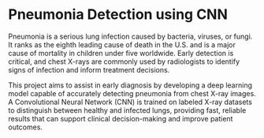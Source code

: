 # Pneumonia Detection using CNN

Pneumonia is a serious lung infection caused by bacteria, viruses, or fungi. It ranks as the eighth leading cause of death in the U.S. and is a major cause of mortality in children under five worldwide. Early detection is critical, and chest X-rays are commonly used by radiologists to identify signs of infection and inform treatment decisions.

This project aims to assist in early diagnosis by developing a deep learning model capable of accurately detecting pneumonia from chest X-ray images. A Convolutional Neural Network (CNN) is trained on labeled X-ray datasets to distinguish between healthy and infected lungs, providing fast, reliable results that can support clinical decision-making and improve patient outcomes.
